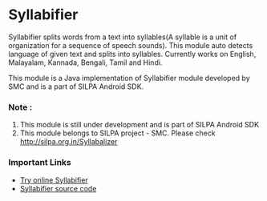 Syllabifier
===========

Syllabifier splits words from a text into syllables(A syllable is a unit of organization for a sequence of speech sounds). This module auto detects language of given text and splits into syllables. Currently works on English, Malayalam, Kannada, Bengali, Tamil and Hindi. 

This module is a Java implementation of Syllabifier module developed by SMC and is a part of SILPA Android SDK.

### Note :
1. This module is still under development and is part of SILPA Android SDK
2. This module belongs to SILPA project - SMC. Please check http://silpa.org.in/Syllabalizer


### Important Links
  -  [Try online Syllabifier](http://silpa.org.in/Syllabalizer)
  -  [Syllabifier source code](https://github.com/Project-SILPA/syllabalizer)
